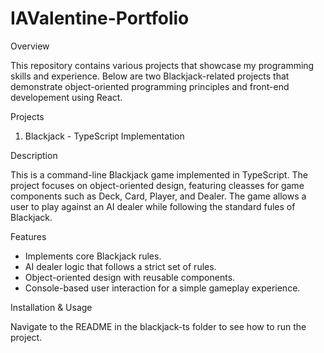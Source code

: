 # IAValentine-Portfolio
Overview

This repository contains various projects that showcase my programming skills and experience. Below are two Blackjack-related projects that demonstrate object-oriented programming principles and front-end developement using React.

Projects

1. Blackjack - TypeScript Implementation

Description

This is a command-line Blackjack game implemented in TypeScript. The project focuses on object-oriented design, featuring cleasses for game components such as Deck, Card, Player, and Dealer. The game allows a user to play against an AI dealer while following the standard fules of Blackjack.

Features

* Implements core Blackjack rules.
* AI dealer logic that follows a strict set of rules.
* Object-oriented design with reusable components.
* Console-based user interaction for a simple gameplay experience.

Installation & Usage 

Navigate to the README in the blackjack-ts folder to see how to run the project.

